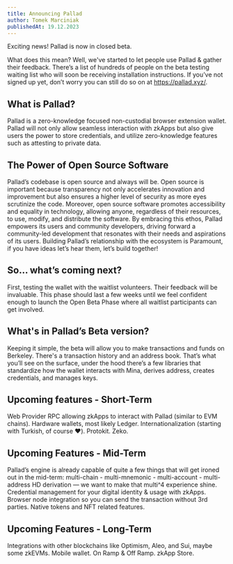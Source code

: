 ```yaml
---
title: Announcing Pallad
author: Tomek Marciniak
publishedAt: 19.12.2023
---
```


Exciting news! Pallad is now in closed beta.

What does this mean? Well, we've started to let people use Pallad & gather their feedback. There’s a list of hundreds of people on the beta testing waiting list who will soon be receiving installation instructions. If you’ve not signed up yet, don’t worry you can still do so on at https://pallad.xyz/.

## What is Pallad?
Pallad is a zero-knowledge focused non-custodial browser extension wallet. Pallad will not only allow seamless interaction with zkApps but also give users the power to store credentials, and utilize zero-knowledge features such as attesting to private data. 

## The Power of Open Source Software
Pallad’s codebase is open source and always will be. Open source is important because transparency not only accelerates innovation and improvement but also ensures a higher level of security as more eyes scrutinize the code. Moreover, open source software promotes accessibility and equality in technology, allowing anyone, regardless of their resources, to use, modify, and distribute the software. By embracing this ethos, Pallad empowers its users and community developers, driving forward a community-led development that resonates with their needs and aspirations of its users. Building Pallad’s relationship with the ecosystem is Paramount, if you have ideas let’s hear them, let’s build together!

## So… what’s coming next?
First, testing the wallet with the waitlist volunteers. Their feedback will be invaluable. This phase should last a few weeks until we feel confident enough to launch the Open Beta Phase where all waitlist participants can get involved.

## What's in Pallad’s Beta version?
Keeping it simple, the beta will allow you to make transactions and funds on Berkeley. There's a transaction history and an address book. That’s what you’ll see on the surface, under the hood there’s a few libraries that standardize how the wallet interacts with Mina, derives address, creates credentials, and manages keys.

## Upcoming features - Short-Term
Web Provider RPC allowing zkApps to interact with Pallad (similar to EVM chains). Hardware wallets, most likely Ledger. Internationalization (starting with Turkish, of course ❤️). Protokit. Zeko. 

## Upcoming Features - Mid-Term
Pallad’s engine is already capable of quite a few things that will get ironed out in the mid-term:
multi-chain - multi-mnemonic - multi-account - multi-address HD derivation — we want to make that multi^4 experience shine.
Credential management for your digital identity & usage with zkApps.
Browser node integration so you can send the transaction without 3rd parties.
Native tokens and NFT related features.

## Upcoming Features - Long-Term
Integrations with other blockchains like Optimism, Aleo, and Sui, maybe some zkEVMs. Mobile wallet. On Ramp & Off Ramp. zkApp Store.
